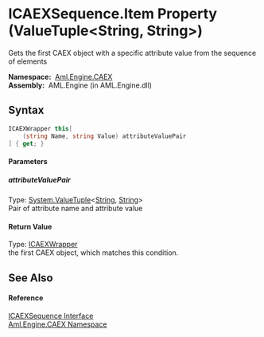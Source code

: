 ICAEXSequence.Item Property (ValueTuple&lt;String, String>)
===========================================================
Gets the first CAEX object with a specific attribute value from the sequence of elements

  **Namespace:**  [Aml.Engine.CAEX][1]  
  **Assembly:**  AML.Engine (in AML.Engine.dll)

Syntax
------

```csharp
ICAEXWrapper this[
	(string Name, string Value) attributeValuePair
] { get; }
```

#### Parameters

##### *attributeValuePair*
Type: [System.ValueTuple][2]&lt;[String][3], [String][3]>  
Pair of attribute name and attribute value

#### Return Value
Type: [ICAEXWrapper][4]  
the first CAEX object, which matches this condition.

See Also
--------

#### Reference
[ICAEXSequence Interface][5]  
[Aml.Engine.CAEX Namespace][1]  

[1]: ../README.md
[2]: https://docs.microsoft.com/dotnet/api/system.valuetuple-2
[3]: https://docs.microsoft.com/dotnet/api/system.string
[4]: ../ICAEXWrapper/README.md
[5]: README.md
[6]: https://www.automationml.org
[7]: ../../icons/logoShade.png